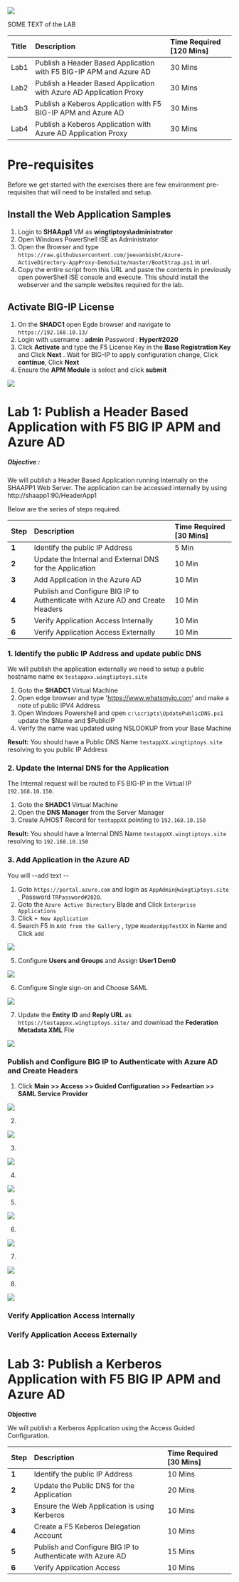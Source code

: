 
![](Images/SHALab1.PNG)

SOME TEXT of the LAB

| Title  | Description | Time Required [120 Mins] |
| :----------| :----------- | :---------- |
| Lab1 | Publish a Header  Based Application with F5 BIG-IP APM and Azure AD | 30 Mins | 
| Lab2 | Publish a Header Based Application with Azure AD Application Proxy | 30 Mins | 
| Lab3 | Publish a Keberos Application with F5 BIG-IP APM and Azure AD | 30 Mins | 
| Lab4 | Publish a Keberos Application with Azure AD Application Proxy | 30 Mins |


# Pre-requisites 

Before we get started with the exercises there are few environment pre-requisites that will need to be installed and setup.

## Install the Web Application Samples

1. Login to **SHAApp1** VM as **wingtiptoys\administrator**
2. Open Windows PowerShell ISE as Administrator
3. Open the Browser and type `https://raw.githubusercontent.com/jeevanbisht/Azure-ActiveDirectory-AppProxy-DemoSuite/master/BootStrap.ps1` in url.
4. Copy the entire script from this URL and paste the contents in previously open powerShell ISE console and execute. This should install the webserver and the sample websites required for the lab.

## Activate BIG-IP License

1. On the **SHADC1** open Egde browser and navigate to `https://192.168.10.13/`
2. Login with username : **admin**  Password : **Hyper#2020**
3. Click **Activate** and type the F5 License Key in the **Base Registration Key** and Click **Next** . Wait for BIG-IP to apply configuration change,  Click **continue**,  Click **Next** 
4. Ensure the **APM Module** is select and click **submit**

![](Images/BIGIPLicenseActivation1.png)


# **Lab 1: Publish a Header Based Application with F5 BIG IP APM and Azure AD**
##### **Objective** : 
We will publish a Header Based Application running Internally on the SHAAPP1 Web Server. The application can be accessed internally by using http://shaapp1:90/HeaderApp1

Below are the series of steps required.

 | Step | Description | Time Required [30 Mins] |
 | :----------- | :---------- | :---------- |
| **1** |Identify the public IP Address | 5 Min |
| **2** |Update the Internal and External DNS for the Application | 10 Min |
|**3** |Add Application in the Azure AD | 10 Min |
|**4** |Publish and Configure BIG IP to Authenticate with Azure AD and Create Headers | 10 Min |
|**5** |Verify Application Access Internally | 10 Min |
| **6**| Verify Application Access Externally | 10 Min |


### 1. Identify the public IP Address and update public DNS

We will publish the application externally we need to setup a public hostname name ex `testappxx.wingtiptoys.site` 
1. Goto the **SHADC1** Virtual Machine
2. Open edge browser and type 'https://www.whatsmyip.com' and make a note of public IPV4 Address
3. Open Windows Powershell and open `c:\scripts\UpdatePublicDNS.ps1` update the $Name and $PublicIP
4. Verify the name was updated using NSLOOKUP from your Base Machine

**Result:** You should have a Public DNS Name  `testappXX.wingtiptoys.site`  resolving to you public IP Address


### 2. Update the Internal  DNS for the Application
The Internal request will be routed to F5 BIG-IP in the Virtual IP `192.168.10.150`.
1. Goto the **SHADC1** Virtual Machine
2. Open the **DNS Manager** from the Server Manager 
3. Create A/HOST  Record for `testappXX` pointing to `192.168.10.150`

**Result:** You should have a Internal DNS Name  `testappXX.wingtiptoys.site` resolving to `192.168.10.150`

### 3. Add Application in the Azure AD

You will   --add text --

1. Goto `https://portal.azure.com` and login as `AppAdmin@wingtiptoys.site` , Password `TRPassword#2020`.
2. Goto the `Azure Active Directory` Blade and Click `Enterprise Applications`
3. Click `+ New Application `
4. Search F5 in `Add from the Gallery` , type `HeaderAppTestXX` in Name and Click `add`

![](Images/HeaderLab1.png)

5. Configure **Users and Groups** and Assign **User1 Dem0**

![](Images/HeaderLab4.png)


6. Configure Single sign-on and Choose SAML

![](Images/HeaderLab2.png)

7. Update the **Entity ID** and **Reply URL** as `https://testappxx.wingtiptoys.site/` and download the **Federation Metadata XML**  File

![](Images/HeaderLab3.png)



### Publish and Configure BIG IP to Authenticate with Azure AD and Create Headers

1. Click **Main >> Access >> Guided Configuration >> Fedeartion >> SAML Service Provider**

![](Images/HeaderLab4.png)

2. 
![](Images/HeaderLab5.png)

3. 
![](Images/HeaderLab6.png)

4. 
 ![](Images/HeaderLab7.png)

5. 
 ![](Images/HeaderLab8.png)

6. 
![](Images/HeaderLab9.png)

7. 
![](Images/HeaderLab10.png)

8. 
![](Images/HeaderLab11.png)



### Verify Application Access Internally 
### Verify Application Access Externally 



# **Lab 3: Publish a Kerberos Application with F5 BIG IP APM and Azure AD**

**Objective**

We will publish a Kerberos Application using the Access Guided Configuration.

 | Step | Description | Time Required [30 Mins] |
 | :----------- | :---------- | :---------- |
|  **1** | Identify the public IP Address| 10 Mins |
|  **2** | Update the Public DNS for the Application | 20 Mins |
|  **3** | Ensure the Web Application is using Kerberos| 10 Mins |
|  **4** | Create a F5 Keberos Delegation Account| 10 Mins |
|  **5** | Publish and Configure BIG IP to Authenticate with Azure AD| 15 Mins |
|  **6** | Verify Application Access| 10 Mins |

